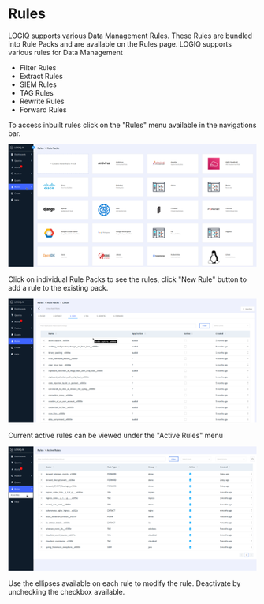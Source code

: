 # Rules

LOGIQ supports various Data Management Rules. These Rules are bundled into Rule Packs and are available on the Rules page. LOGIQ supports various rules for Data Management

* Filter Rules
* Extract Rules
* SIEM Rules
* TAG Rules
* Rewrite Rules
* Forward Rules

To access inbuilt rules click on the "Rules" menu available in the navigations bar.

![](<../../.gitbook/assets/image (32).png>)

Click on individual Rule Packs to see the rules, click "New Rule" button to add a rule to the existing pack.

![](<../../.gitbook/assets/image (31).png>)

Current active rules can be viewed under the "Active Rules" menu

![](<../../.gitbook/assets/image (28).png>)

Use the ellipses available on each rule to modify the rule. Deactivate by unchecking the checkbox available.
